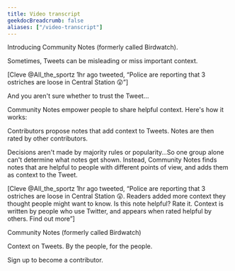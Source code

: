 ```yaml
---
title: Video transcript
geekdocBreadcrumb: false
aliases: ["/video-transcript"]
---
```


Introducing Community Notes (formerly called Birdwatch).

Sometimes, Tweets can be misleading or miss important context.

[Cleve @All_the_sportz 1hr ago tweeted, “Police are reporting that 3 ostriches are loose in Central Station 😲”]

And you aren't sure whether to trust the Tweet…

Community Notes empower people to share helpful context. Here's how it works:

Contributors propose notes that add context to Tweets. Notes are then rated by other contributors.

Decisions aren't made by majority rules or popularity…So one group alone can't determine what notes get shown. Instead, Community Notes finds notes that are helpful to people with different points of view, and adds them as context to the Tweet.

[Cleve @All_the_sportz 1hr ago tweeted, “Police are reporting that 3 ostriches are loose in Central Station 😲. Readers added more context they thought people might want to know. Is this note helpful? Rate it. Context is written by people who use Twitter, and appears when rated helpful by others. Find out more”]

Community Notes (formerly called Birdwatch)

Context on Tweets. By the people, for the people.

Sign up to become a contributor.
